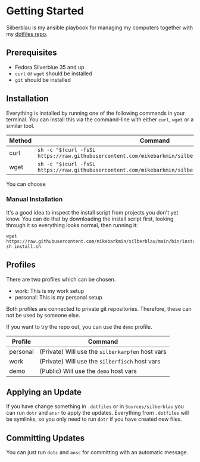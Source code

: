 # Getting Started

Silberblau is my ansible playbook for managing my computers together with my
[dotfiles repo](https://github.com/mikebarkmin/.dotfiles).

## Prerequisites

* Fedora Silverblue 35 and up
* `curl` or `wget` should be installed
* `git` should be installed

## Installation

Everything is installed by running one of the following commands in your
terminal. You can install this via the command-line with either `curl`, `wget`
or a similar tool.

| Method | Command |
|--------|---------|
|curl|`sh -c "$(curl -fsSL https://raw.githubusercontent.com/mikebarkmin/silberblau/main/bin/install.sh)`|
|wget|`sh -c "$(curl -fsSL https://raw.githubusercontent.com/mikebarkmin/silberblau/main/bin/install.sh)`|

You can choose

### Manual Installation

It's a good idea to inspect the install script from projects you don't yet
know. You can do that by downloading the install script first, looking through
it so everything looks normal, then running it:

```
wget https://raw.githubusercontent.com/mikebarkmin/silberblau/main/bin/install.sh
sh install.sh
```

## Profiles

There are two profiles which can be chosen.

- work: This is my work setup
- personal: This is my personal setup

Both profiles are connected to private git repositories. Therefore, these can
not be used by someone else.

If you want to try the repo out, you can use the `demo` profile.

| Profile | Command |
|--|--|
| personal | (Private) Will use the `silberkarpfen` host vars |
| work | (Private) Will use the `silberfisch` host vars |
| demo | (Public) Will use the `demo` host vars |

## Applying an Update

If you have change something in `.dotfiles` or in `Sources/silberblau` you can run
`dotr` and `ansr` to apply the updates. Everything from `.dotfiles` will be
symlinks, so you only need to run `dotr` if you have created new files.

## Committing Updates

You can just run `dotc` and `ansc` for committing with an automatic message.
